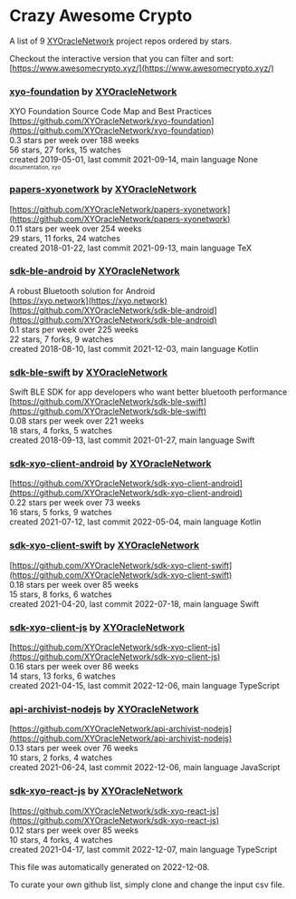 # Crazy Awesome Crypto
A list of 9 [XYOracleNetwork](https://github.com/XYOracleNetwork) project repos ordered by stars.  

Checkout the interactive version that you can filter and sort: 
[https://www.awesomecrypto.xyz/](https://www.awesomecrypto.xyz/)  


### [xyo-foundation](https://github.com/XYOracleNetwork/xyo-foundation) by [XYOracleNetwork](https://github.com/XYOracleNetwork)  
XYO Foundation Source Code Map and Best Practices  
[https://github.com/XYOracleNetwork/xyo-foundation](https://github.com/XYOracleNetwork/xyo-foundation)  
0.3 stars per week over 188 weeks  
56 stars, 27 forks, 15 watches  
created 2019-05-01, last commit 2021-09-14, main language None  
<sub><sup>documentation, xyo</sup></sub>


### [papers-xyonetwork](https://github.com/XYOracleNetwork/papers-xyonetwork) by [XYOracleNetwork](https://github.com/XYOracleNetwork)  
  
[https://github.com/XYOracleNetwork/papers-xyonetwork](https://github.com/XYOracleNetwork/papers-xyonetwork)  
0.11 stars per week over 254 weeks  
29 stars, 11 forks, 24 watches  
created 2018-01-22, last commit 2021-09-13, main language TeX  


### [sdk-ble-android](https://github.com/XYOracleNetwork/sdk-ble-android) by [XYOracleNetwork](https://github.com/XYOracleNetwork)  
A robust Bluetooth solution for Android  
[https://xyo.network](https://xyo.network)  
[https://github.com/XYOracleNetwork/sdk-ble-android](https://github.com/XYOracleNetwork/sdk-ble-android)  
0.1 stars per week over 225 weeks  
22 stars, 7 forks, 9 watches  
created 2018-08-10, last commit 2021-12-03, main language Kotlin  


### [sdk-ble-swift](https://github.com/XYOracleNetwork/sdk-ble-swift) by [XYOracleNetwork](https://github.com/XYOracleNetwork)  
Swift BLE SDK for app developers who want better bluetooth performance  
[https://github.com/XYOracleNetwork/sdk-ble-swift](https://github.com/XYOracleNetwork/sdk-ble-swift)  
0.08 stars per week over 221 weeks  
18 stars, 4 forks, 5 watches  
created 2018-09-13, last commit 2021-01-27, main language Swift  


### [sdk-xyo-client-android](https://github.com/XYOracleNetwork/sdk-xyo-client-android) by [XYOracleNetwork](https://github.com/XYOracleNetwork)  
  
[https://github.com/XYOracleNetwork/sdk-xyo-client-android](https://github.com/XYOracleNetwork/sdk-xyo-client-android)  
0.22 stars per week over 73 weeks  
16 stars, 5 forks, 9 watches  
created 2021-07-12, last commit 2022-05-04, main language Kotlin  


### [sdk-xyo-client-swift](https://github.com/XYOracleNetwork/sdk-xyo-client-swift) by [XYOracleNetwork](https://github.com/XYOracleNetwork)  
  
[https://github.com/XYOracleNetwork/sdk-xyo-client-swift](https://github.com/XYOracleNetwork/sdk-xyo-client-swift)  
0.18 stars per week over 85 weeks  
15 stars, 8 forks, 6 watches  
created 2021-04-20, last commit 2022-07-18, main language Swift  


### [sdk-xyo-client-js](https://github.com/XYOracleNetwork/sdk-xyo-client-js) by [XYOracleNetwork](https://github.com/XYOracleNetwork)  
  
[https://github.com/XYOracleNetwork/sdk-xyo-client-js](https://github.com/XYOracleNetwork/sdk-xyo-client-js)  
0.16 stars per week over 86 weeks  
14 stars, 13 forks, 6 watches  
created 2021-04-15, last commit 2022-12-06, main language TypeScript  


### [api-archivist-nodejs](https://github.com/XYOracleNetwork/api-archivist-nodejs) by [XYOracleNetwork](https://github.com/XYOracleNetwork)  
  
[https://github.com/XYOracleNetwork/api-archivist-nodejs](https://github.com/XYOracleNetwork/api-archivist-nodejs)  
0.13 stars per week over 76 weeks  
10 stars, 2 forks, 4 watches  
created 2021-06-24, last commit 2022-12-06, main language JavaScript  


### [sdk-xyo-react-js](https://github.com/XYOracleNetwork/sdk-xyo-react-js) by [XYOracleNetwork](https://github.com/XYOracleNetwork)  
  
[https://github.com/XYOracleNetwork/sdk-xyo-react-js](https://github.com/XYOracleNetwork/sdk-xyo-react-js)  
0.12 stars per week over 85 weeks  
10 stars, 4 forks, 4 watches  
created 2021-04-17, last commit 2022-12-07, main language TypeScript  


This file was automatically generated on 2022-12-08.  

To curate your own github list, simply clone and change the input csv file.  
